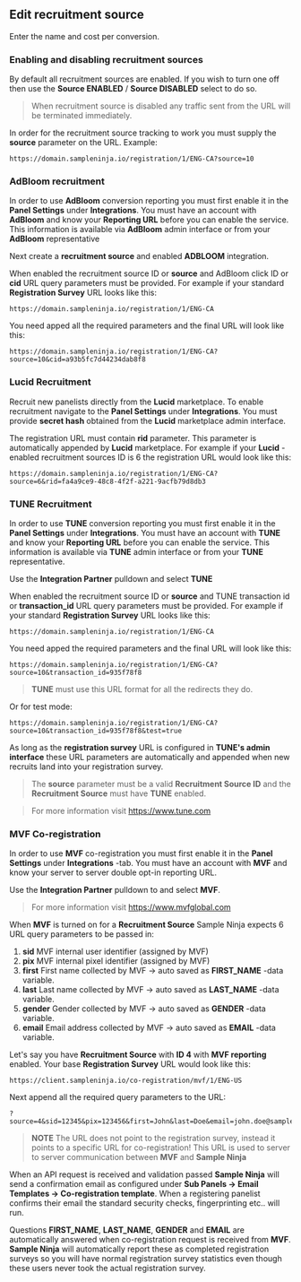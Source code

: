 ## Edit recruitment source

Enter the name and cost per conversion.

### Enabling and disabling recruitment sources
By default all recruitment sources are enabled. If you wish to turn one off then use the **Source ENABLED** / **Source DISABLED** select to do so.

> When recruitment source is disabled any traffic sent from the URL will be terminated immediately.

In order for the recruitment source tracking to work you must supply the **source** parameter on the URL. Example:

```
https://domain.sampleninja.io/registration/1/ENG-CA?source=10
```

### AdBloom recruitment

In order to use **AdBloom** conversion reporting you must first enable it in the **Panel Settings** under **Integrations**. You must have an account with **AdBloom** and know your **Reporting URL** before you can enable the service. This information is available via **AdBloom** admin interface or from your **AdBloom** representative

Next create a **recruitment source** and enabled **ADBLOOM** integration.

When enabled the recruitment source ID or **source** and AdBloom click ID or **cid** URL query parameters must be provided. For example if your standard **Registration Survey** URL looks like this:

```
https://domain.sampleninja.io/registration/1/ENG-CA
```

You need apped all the required parameters and the final URL will look like this:

```
https://domain.sampleninja.io/registration/1/ENG-CA?source=10&cid=a93b5fc7d44234dab8f8
```

### Lucid Recruitment
Recruit new panelists directly from the **Lucid** marketplace. To enable recruitment navigate to the **Panel Settings** under **Integrations**. You must provide **secret hash** obtained from the **Lucid** marketplace admin interface. 

The registration URL must contain **rid** parameter. This parameter is automatically appended by **Lucid** marketplace. For example if your **Lucid** -enabled recruitment sources ID is 6 the registration URL would look like this:

```
https://domain.sampleninja.io/registration/1/ENG-CA?source=6&rid=fa4a9ce9-48c8-4f2f-a221-9acfb79d8db3
```

### TUNE Recruitment
In order to use **TUNE** conversion reporting you must first enable it in the **Panel Settings** under **Integrations**. You must have an account with **TUNE** and know your **Reporting URL** before you can enable the service. This information is available via **TUNE** admin interface or from your **TUNE** representative.

Use the **Integration Partner** pulldown and select **TUNE**

When enabled the recruitment source ID or **source** and TUNE transaction id or **transaction_id** URL query parameters must be provided. For example if your standard **Registration Survey** URL looks like this:
```
https://domain.sampleninja.io/registration/1/ENG-CA
```

You need apped the required parameters and the final URL will look like this:

```
https://domain.sampleninja.io/registration/1/ENG-CA?source=10&transaction_id=935f78f8
```

> **TUNE** must use this URL format for all the redirects they do.

Or for test mode:

```
https://domain.sampleninja.io/registration/1/ENG-CA?source=10&transaction_id=935f78f8&test=true
```
As long as the **registration survey** URL is configured in **TUNE's admin interface** these URL parameters are automatically and appended when new recruits land into your registration survey.

> The **source** parameter must be a valid **Recruitment Source ID** and the **Recruitment Source** must have **TUNE** enabled.

> For more information visit https://www.tune.com

### MVF Co-registration
In order to use **MVF** co-registration you must first enable it in the **Panel Settings** under **Integrations** -tab. You must have an account with **MVF** and know your server to server double opt-in reporting URL.

Use the **Integration Partner** pulldown to and select **MVF**.

> For more information visit https://www.mvfglobal.com

When **MVF** is turned on for a **Recruitment Source** Sample Ninja expects 6 URL query parameters to be passed in:

1) **sid** MVF internal user identifier (assigned by MVF)
2) **pix** MVF internal pixel identifier (assigned by MVF)
3) **first** First name collected by MVF -> auto saved as **FIRST_NAME** -data variable.
4) **last**  Last name collected by MVF -> auto saved as **LAST_NAME** -data variable.
5) **gender** Gender collected by MVF -> auto saved as **GENDER** -data variable.
6) **email** Email address collected by MVF -> auto saved as **EMAIL** -data variable.

Let's say you have **Recruitment Source** with **ID 4** with **MVF reporting** enabled. Your base **Registration Survey** URL would look like this:

```
https://client.sampleninja.io/co-registration/mvf/1/ENG-US
```

Next append all the required query parameters to the URL:

```
?source=4&sid=12345&pix=123456&first=John&last=Doe&email=john.doe@sampleninja.io&gender=1
```

> **NOTE** The URL does not point to the registration survey, instead it points to a specific URL for co-registration! This URL is used to server to server communication between **MVF** and **Sample Ninja**

When an API request is received and validation passed **Sample Ninja** will send a confirmation email as configured under **Sub Panels -> Email Templates -> Co-registration template**. When a registering panelist confirms their email the standard security checks, fingerprinting etc.. will run.

Questions **FIRST_NAME**, **LAST_NAME**, **GENDER** and **EMAIL** are automatically answered when co-registration request is received from **MVF**. **Sample Ninja** will automatically report these as completed registration surveys so you will have normal registration survey statistics even though these users never took the actual registration survey.

